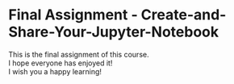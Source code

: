 # Final Assignment - Create-and-Share-Your-Jupyter-Notebook<br>
This is the final assignment of this course.<br>
I hope everyone has enjoyed it!<br>
I wish you a happy learning!<br>
